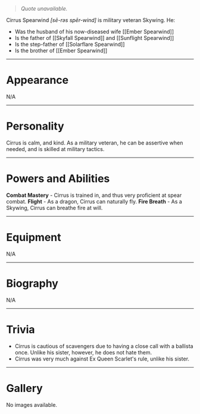> *Quote unavailable.*


Cirrus Spearwind *\[sē-rəs spēr-wind\]* is military veteran Skywing. He:
- Was the husband of his now-diseased wife [[Ember Spearwind]]
- Is the father of [[Skyfall Spearwind]] and [[Sunflight Spearwind]]
- Is the step-father of [[Solarflare Spearwind]]
- Is the brother of [[Ember Spearwind]]

***
# Appearance
N/A
***
# Personality
Cirrus is calm, and kind. As a military veteran, he can be assertive when needed, and is skilled at military tactics.
***
# Powers and Abilities
**Combat Mastery** - Cirrus is trained in, and thus very proficient at spear combat.
**Flight** - As a dragon, Cirrus can naturally fly.
**Fire Breath** - As a Skywing, Cirrus can breathe fire at will.
***
# Equipment
N/A
***
# Biography
N/A
***
# Trivia
- Cirrus is cautious of scavengers due to having a close call with a ballista once. Unlike his sister, however, he does not hate them.
- Cirrus was very much against Ex Queen Scarlet's rule, unlike his sister. 
***
# Gallery
No images available.